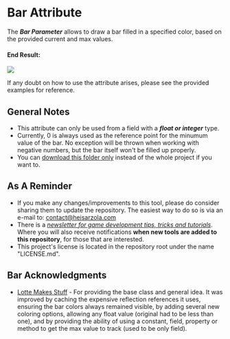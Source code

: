 # Bar Attribute
The ***Bar Parameter*** allows to draw a bar filled in a specified color, based on the provided current and max values.

#### End Result:

![](https://github.com/heisarzola/Unity-Development-Tools/blob/master/Attributes/Bar/Bar.gif)

If any doubt on how to use the attribute arises, please see the provided examples for reference.

## General Notes
* This attribute can only be used from a field with a ***float or integer*** type.	
* Currently, 0 is always used as the reference point for the minumum value of the bar. No exception will be thrown when working with negative numbers, but the bar itself won't be filled up properly.
* You can [download this folder only](https://minhaskamal.github.io/DownGit/#/home?url=https://github.com/heisarzola/Unity-Development-Tools/tree/master/Attributes/Animator%20Parameter) instead of the whole project if you want to.

## As A Reminder 
* If you make any changes/improvements to this tool, please do consider sharing them to update the repository. The easiest way to do so is via an e-mail to: contact@heisarzola.com
* There is a [*newsletter for game development tips, tricks and tutorials*](https://heisarzola.us16.list-manage.com/subscribe?u=711c0d50be32d6a5eca3ccb18&id=43d6d70f28). Where you will also receive notifications **when new tools are added to this repository**, for those that are interested.
* This project's license is located in the repository root under the name "LICENSE.md".

## Bar Acknowledgments

* [Lotte Makes Stuff](https://gist.github.com/LotteMakesStuff/2d3c6dc7a913ed118601db95735574de) - For providing the base class and general idea. It was improved by caching the expensive reflection references it uses, ensuring the bar colors always remained visible, by adding several new coloring options, allowing any float value (original had to be less than one), and by providing the ability of using a constant, field, property or method to get the max value to track (used to be only field).